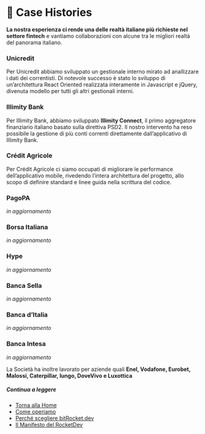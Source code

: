 # 🥂 Case Histories

**La nostra esperienza ci rende una delle realtà italiane più richieste nel settore fintech** e vantiamo collaborazioni con alcune tra le migliori realtà del panorama italiano.

### Unicredit

Per Unicredit abbiamo sviluppato un gestionale interno mirato ad anallizzare i dati dei correntisti.
Di notevole successo è stato lo sviluppo di un’architettura React Oriented realizzata interamente in Javascript e jQuery, divenuta modello per tutti gli altri gestionali interni.

### **Illimity Bank**

Per Illimity Bank, abbiamo sviluppato **Illimity Connect**, il primo aggregatore finanziario italiano basato sulla direttiva PSD2.
Il nostro intervento ha reso possibile la gestione di più conti correnti direttamente dall’applicativo di Illimity Bank.

### Crédit Agricole

Per Crédit Agricole ci siamo occupati di migliorare le performance dell’applicativo mobile, rivedendo l’intera architettura del progetto, allo scopo di definire standard e linee guida nella
scrittura del codice.

### PagoPA

_in aggiornamento_

### Borsa Italiana

_in aggiornamento_

### Hype

_in aggiornamento_

### Banca Sella

_in aggiornamento_

### Banca d’Italia

_in aggiornamento_

### Banca Intesa

_in aggiornamento_

La Società ha inoltre lavorato per aziende quali **Enel, Vodafone, Eurobet, Malossi, Caterpillar, Iungo, DoveVivo e Luxottica**

##### Continua a leggere

- [Torna alla Home](https://github.com/bitRocket-dev)
- [Come operiamo](https://github.com/bitRocket-dev/.github/blob/main/profile/ABOUT.md)
- [Perché scegliere bitRocket.dev](https://github.com/bitRocket-dev/.github/blob/main/profile/WHY_BITROCKET-DEV.md)
- [Il Manifesto del RocketDev](https://github.com/bitRocket-dev/.github/blob/main/profile/MANIFEST.md)
